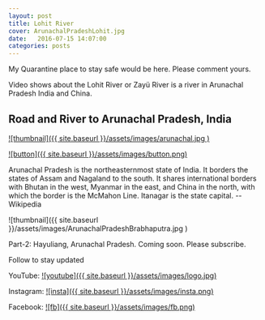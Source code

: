 ```yaml
---
layout: post
title: Lohit River
cover: ArunachalPradeshLohit.jpg
date:   2016-07-15 14:07:00
categories: posts
---
```



My Quarantine place to stay safe would be here. Please comment yours.

Video shows about the Lohit River or Zayü River is a river in Arunachal Pradesh India and China.

## Road and River to Arunachal Pradesh, India

[![thumbnail]({{ site.baseurl }}/assets/images/arunachal.jpg )](https://youtu.be/Jb9OpzRVlfc "thumbnail")

[![button]({{ site.baseurl }}/assets/images/button.png)](https://www.youtube.com/c/JiwanGhosal/?sub_confirmation=1 "button") 

Arunachal Pradesh is the northeasternmost state of India. It borders the states of Assam and Nagaland to the south. It shares international borders with Bhutan in the west, Myanmar in the east, and China in the north, with which the border is the McMahon Line. Itanagar is the state capital. 
-- Wikipedia

![thumbnail]({{ site.baseurl }}/assets/images/ArunachalPradeshBrabhaputra.jpg )

Part-2: Hayuliang, Arunachal Pradesh. Coming soon. Please subscribe.

Follow to stay updated

YouTube: [![youtube]({{ site.baseurl }}/assets/images/logo.jpg)](https://www.youtube.com/c/JiwanGhosal "youtube")

Instagram: [![insta]({{ site.baseurl }}/assets/images/insta.png)](https://www.instagram.com/stchr_heart/ "insta") 

Facebook: [![fb]({{ site.baseurl }}/assets/images/fb.png)](https://www.facebook.com/jiwan.ghosal/ "fb")